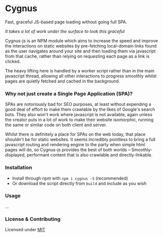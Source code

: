 # Cygnus

Fast, graceful JS-based page loading without going full SPA.

*It takes a lot of work under the surface to look this graceful*

Cygnus-js is an NPM module which aims to increase the speed and improve the interactions on static websites by pre-fetching local-domain links found as the user navigates around your site and then loading them via javascript from that cache, rather than relying on requesting each page as a link is clicked. 

The heavy lifting here is handled by a worker script rather than in the main javascript thread, allowing all other interactions to progress smoothly whilst pages are quietly fetched and cached in the background. 

### Why not just create a Single Page Application (SPA)?
SPAs are notoriously bad for SEO purposes, at least without expending a good deal of effort to make them crawlable by the likes of Google's search bots. They also won't work where javascript is not available, again unless the creator puts in a lot of work to make their website isomorphic, running the same or similar code on both client and server. 

Whilst there is definitely a place for SPAs on the web today, that place shouldn't be for static websites. It seems incredibly pointless to bring a full javascript routing and rendering engine to the party when simple html pages will do, so Cygnus-js provides the best of both worlds – Smoothly-displayed, performant content that is also crawlable and directly-linkable. 

### Installation

- Install through npm with `npm i cygnus -S` (recommended)
- Or download the script directly from `build` and include as you wish

### Usage

...

### License & Contributing

Licensed under [MIT](LICENSE)
